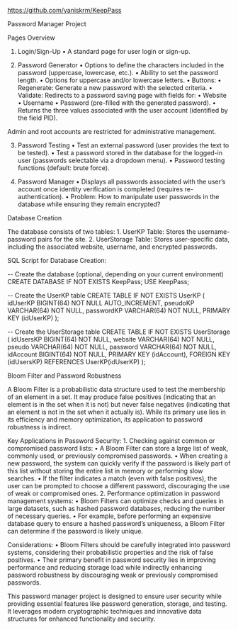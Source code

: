https://github.com/yaniskrm/KeepPass

Password Manager Project

Pages Overview

1. Login/Sign-Up
	•	A standard page for user login or sign-up.

2. Password Generator
	•	Options to define the characters included in the password (uppercase, lowercase, etc.).
	•	Ability to set the password length.
	•	Options for uppercase and/or lowercase letters.
	•	Buttons:
	•	Regenerate: Generate a new password with the selected criteria.
	•	Validate: Redirects to a password saving page with fields for:
	•	Website
	•	Username
	•	Password (pre-filled with the generated password).
	•	Returns the three values associated with the user account (identified by the field PID).

Admin and root accounts are restricted for administrative management.

3. Password Testing
	•	Test an external password (user provides the text to be tested).
	•	Test a password stored in the database for the logged-in user (passwords selectable via a dropdown menu).
	•	Password testing functions (default: brute force).

4. Password Manager
	•	Displays all passwords associated with the user’s account once identity verification is completed (requires re-authentication).
	•	Problem: How to manipulate user passwords in the database while ensuring they remain encrypted?

Database Creation

The database consists of two tables:
	1.	UserKP Table: Stores the username-password pairs for the site.
	2.	UserStorage Table: Stores user-specific data, including the associated website, username, and encrypted passwords.

SQL Script for Database Creation:

-- Create the database (optional, depending on your current environment)
CREATE DATABASE IF NOT EXISTS KeepPass;
USE KeepPass;

-- Create the UserKP table
CREATE TABLE IF NOT EXISTS UserKP (
    idUserKP BIGINT(64) NOT NULL AUTO_INCREMENT,
    pseudoKP VARCHAR(64) NOT NULL,
    passwordKP VARCHAR(64) NOT NULL,
    PRIMARY KEY (idUserKP)
);

-- Create the UserStorage table
CREATE TABLE IF NOT EXISTS UserStorage (
    idUsersKP BIGINT(64) NOT NULL,
    website VARCHAR(64) NOT NULL,
    pseudo VARCHAR(64) NOT NULL,
    password VARCHAR(64) NOT NULL,
    idAccount BIGINT(64) NOT NULL,
    PRIMARY KEY (idAccount),
    FOREIGN KEY (idUsersKP) REFERENCES UserKP(idUserKP)
);

Bloom Filter and Password Robustness

A Bloom Filter is a probabilistic data structure used to test the membership of an element in a set. It may produce false positives (indicating that an element is in the set when it is not) but never false negatives (indicating that an element is not in the set when it actually is). While its primary use lies in its efficiency and memory optimization, its application to password robustness is indirect.

Key Applications in Password Security:
	1.	Checking against common or compromised password lists:
	•	A Bloom Filter can store a large list of weak, commonly used, or previously compromised passwords.
	•	When creating a new password, the system can quickly verify if the password is likely part of this list without storing the entire list in memory or performing slow searches.
	•	If the filter indicates a match (even with false positives), the user can be prompted to choose a different password, discouraging the use of weak or compromised ones.
	2.	Performance optimization in password management systems:
	•	Bloom Filters can optimize checks and queries in large datasets, such as hashed password databases, reducing the number of necessary queries.
	•	For example, before performing an expensive database query to ensure a hashed password’s uniqueness, a Bloom Filter can determine if the password is likely unique.

Considerations:
	•	Bloom Filters should be carefully integrated into password systems, considering their probabilistic properties and the risk of false positives.
	•	Their primary benefit in password security lies in improving performance and reducing storage load while indirectly enhancing password robustness by discouraging weak or previously compromised passwords.

This password manager project is designed to ensure user security while providing essential features like password generation, storage, and testing. It leverages modern cryptographic techniques and innovative data structures for enhanced functionality and security.
